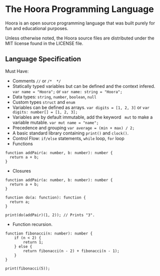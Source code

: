 # The Hoora Programming Language

Hoora is an open source programming language that was built purely for fun and educational purposes.

Unless otherwise noted, the Hoora source files are distributed under the
MIT license found in the LICENSE file.


## Language Specification
Must Have:
- Comments `//` or `/*  */`
- Statically typed variables but can be defined and the context infered. `var name = "Hoora";` or `var name: string = "Hoora";`
- Data types: `string`, `number`, `boolean`, `null`
- Custom types `struct` and `enum`
- Variables can be defined as arrays. `var digits = [1, 2, 3]` or `var digits: number[] = [1, 2, 3];`
- Variables are by default immutable, add the keyword ` mut` to make a variable mutable. `var mut name = "name";`
- Precedence and grouping `var average = (min + max) / 2;`
- A basic standard library containing `print()` and `clock()`.
- Control Flow: `if/else` statements, `while` loop, `for` loop
- Functions
```
function addPair(a: number, b: number): number {
  return a + b;
}
```
- Closures
```
function addPair(a: number, b: number): number {
  return a + b;
}

function do(a: function): function {
  return a;
}

print(do(addPair)(1, 2)); // Prints "3".
```
- Function recursion.
```
function fibonacci(n: number): number {
    if (n < 2) {
        return 1;
    } else {
        return fibonacci(n - 2) + fibonacci(n - 1);
    }
}

print(fibonacci(5));
```

